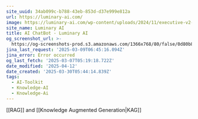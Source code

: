 ```yaml
---
site_uuid: 34ab099c-b788-43eb-853d-d37e999e812a
url: https://luminary-ai.com/
image: https://luminary-ai.com/wp-content/uploads/2024/11/executive-v2-300.png
site_name: Luminary AI
title: AI ChatBot - Luminary AI
og_screenshot_url: >-
  https://og-screenshots-prod.s3.amazonaws.com/1366x768/80/false/0d80b887d5c7d8b3f515079c2f3ac78a1870c08f81e98154b5644d3c097ac529.jpeg
jina_last_request: '2025-03-09T06:45:16.094Z'
jina_error: Error occurred
og_last_fetch: '2025-03-07T05:19:18.722Z'
date_modified: '2025-04-12'
date_created: '2025-03-30T05:44:14.839Z'
tags:
  - AI-Toolkit
  - Knowledge-AI
  - Knowledge-Ai
---
```




































[[RAG]] and [[Knowledge Augmented Generation|KAG]]
